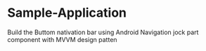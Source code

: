 # Sample-Application
Build the Buttom nativation bar using Android Navigation jock part component with MVVM design patten
